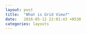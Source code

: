 ```yaml
---
layout: post
title:  "What is Grid View?"
date:   2016-05-12 22:01:43 +0530
categories: layouts
---
```

